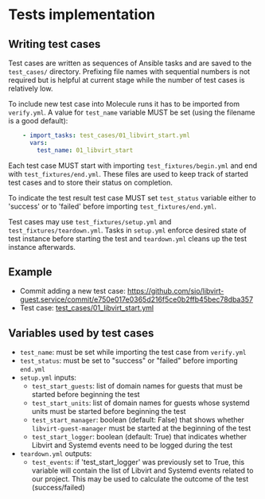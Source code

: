# Tests implementation

## Writing test cases

Test cases are written as sequences of Ansible tasks and are saved to the
`test_cases/` directory. Prefixing file names with sequential numbers is not
required but is helpful at current stage while the number of test cases is
relatively low.

To include new test case into Molecule runs it has to be imported from
`verify.yml`. A value for `test_name` variable MUST be set (using the filename
is a good default):

```yaml
    - import_tasks: test_cases/01_libvirt_start.yml
      vars:
        test_name: 01_libvirt_start
```

Each test case MUST start with importing `test_fixtures/begin.yml` and end
with `test_fixtures/end.yml`. These files are used to keep track of started
test cases and to store their status on completion.

To indicate the test result test case MUST set `test_status` variable either
to 'success' or to 'failed' before importing `test_fixtures/end.yml`.

Test cases may use `test_fixtures/setup.yml` and `test_fixtures/teardown.yml`.
Tasks in `setup.yml` enforce desired state of test instance before starting
the test and `teardown.yml` cleans up the test instance afterwards.

## Example

- Commit adding a new test case:
  <https://github.com/sio/libvirt-guest.service/commit/e750e017e0365d216f5ce0b2ffb45bec78dba357>
- Test case: [test_cases/01_libvirt_start.yml](test_cases/01_libvirt_start.yml)

## Variables used by test cases

- `test_name`: must be set while importing the test case from `verify.yml`
- `test_status`: must be set to "success" or "failed" before importing `end.yml`
- `setup.yml` inputs:
    - `test_start_guests`: list of domain names for guests that must be
      started before beginning the test
    - `test_start_units`: list of domain names for guests whose systemd units
      must be started before beginning the test
    - `test_start_manager`: boolean (default: False) that shows whether
      `libvirt-guest-manager` must be started at the beginning of the test
    - `test_start_logger`: boolean (default: True) that indicates whether
      Libvirt and Systemd events need to be logged during the test
- `teardown.yml` outputs:
    - `test_events`: if 'test_start_logger' was previously set to True, this
      variable will contain the list of Libvirt and Systemd events related to
      our project. This may be used to calculate the outcome of the test
      (success/failed)
